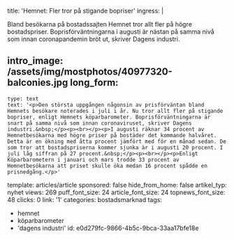title: 'Hemnet: Fler tror på stigande bopriser'
ingress: |
  <p>Bland besökarna på bostadssajten Hemnet tror allt fler på högre bostadspriser. Boprisförväntningarna i augusti är nästan på samma nivå som innan coronapandemin bröt ut, skriver Dagens industri.
  </p>
  
intro_image: /assets/img/mostphotos/40977320-balconies.jpg
long_form:
  -
    type: text
    text: '<p>Den största uppgången någonsin av prisförväntan bland Hemnets besökare noterades i juli i år. Nu tror allt fler på stigande bopriser, enligt Hemnets köparbarometer. Boprisförväntningarna är snart på samma nivå som innan coronaviruset, skriver Dagens industri.&nbsp;</p><p><br></p><p>I augusti räknar 34 procent av Hemnetbesökarna med högre priser på bostäder det kommande halvåret. Detta är en ökning med åtta procent jämfört med för en månad sedan. De som tror att bostadspriserna kommer sjunka är i augusti 20 procent. I juli låg siffran på 27 procent.&nbsp;</p><p><br></p><p>Enligt Köparbarometern i januari och mars trodde 33 procent av Hemnetbesökarna att priset skulle öka medan 16 procent spådde en prisnedgång.</p>'
template: articles/article
sponsored: false
hide_from_home: false
artikel_typ: nyhet
views: 269
puff_font_size: 24
article_font_size: 24
topnews_font_size: 48
clicks: 0
link: '1'
categories: bostadsmarknad
tags:
  - hemnet
  - köparbarometer
  - 'dagens industri'
id: e0d279fc-9866-4b5c-9bca-33aa17bfe18e
